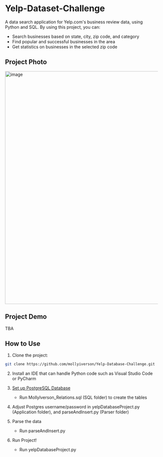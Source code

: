 # Yelp-Dataset-Challenge
A data search application for Yelp.com's business review data, using Python and SQL.
By using this project, you can:
* Search businesses based on state, city, zip code, and category
* Find popular and successful businesses in the area
* Get statistics on businesses in the selected zip code

## Project Photo
<img width="767" alt="image" src="https://github.com/mollyiverson/Yelp-Dataset-Challenge/assets/113158597/2411976a-030b-4a2e-bbb4-6aeeb324354d">

## Project Demo
TBA
## How to Use
1. Clone the project:
```bash
git clone https://github.com/mollyiverson/Yelp-Database-Challenge.git
```
2. Install an IDE that can handle Python code such as Visual Studio Code or PyCharm

3. [Set up PostgreSQL Database](https://www.microfocus.com/documentation/idol/IDOL_12_0/MediaServer/Guides/html/English/Content/Getting_Started/Configure/_TRN_Set_up_PostgreSQL.htm)
   * Run MollyIverson_Relations.sql (SQL folder) to create the tables
  
4. Adjust Postgres username/password in yelpDatabaseProject.py (Application folder), and parseAndInsert.py (Parser folder)
     
5. Parse the data
   * Run parseAndInsert.py

6. Run Project!
   * Run yelpDatabaseProject.py
